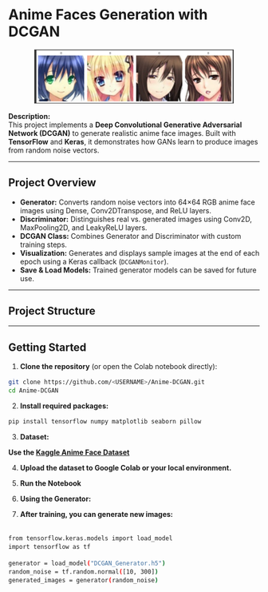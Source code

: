 # Anime Faces Generation with DCGAN

<p align="center">
  <img src="outputs/Screenshot 2025-09-09 183853.png" alt="Sample Anime Faces" width="400"/>
</p>

**Description:**  
This project implements a <b>Deep Convolutional Generative Adversarial Network (DCGAN)</b> to generate realistic anime face images. Built with <b>TensorFlow</b> and <b>Keras</b>, it demonstrates how GANs learn to produce images from random noise vectors.

---

## Project Overview

- <b>Generator:</b> Converts random noise vectors into 64×64 RGB anime face images using Dense, Conv2DTranspose, and ReLU layers.  
- <b>Discriminator:</b> Distinguishes real vs. generated images using Conv2D, MaxPooling2D, and LeakyReLU layers.  
- <b>DCGAN Class:</b> Combines Generator and Discriminator with custom training steps.  
- <b>Visualization:</b> Generates and displays sample images at the end of each epoch using a Keras callback (`DCGANMonitor`).  
- <b>Save & Load Models:</b> Trained generator models can be saved for future use.

---

## Project Structure


---

## Getting Started

1. **Clone the repository** (or open the Colab notebook directly):

```bash
git clone https://github.com/<USERNAME>/Anime-DCGAN.git
cd Anime-DCGAN
```

2. **Install required packages:**

```bash
pip install tensorflow numpy matplotlib seaborn pillow
```



3. **Dataset:**

<b>Use the <a href="https://www.kaggle.com/splcher/animefacedataset">Kaggle Anime Face Dataset</a></b>

4. **Upload the dataset to Google Colab or your local environment.**

5. **Run the Notebook**


6. **Using the Generator:**
7. <b>After training, you can generate new images:</b>

```bash

from tensorflow.keras.models import load_model
import tensorflow as tf

generator = load_model("DCGAN_Generator.h5")
random_noise = tf.random.normal([10, 300])
generated_images = generator(random_noise)
```
